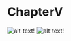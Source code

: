 # ChapterV

![alt text](https://media.giphy.com/media/lkK7hFTOp1s4g/giphy.gif)!
![alt text](https://media.giphy.com/media/1207mdjYyU08Wk/giphy.gif)!
